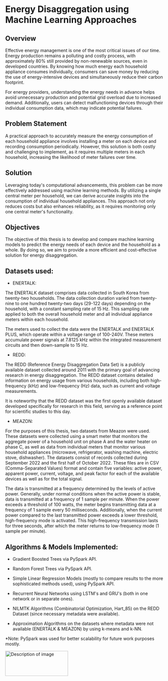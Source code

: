 # Energy Disaggregation using Machine Learning Approaches

## Overview
Effective energy management is one of the most critical issues of our time. Energy production remains a polluting and costly process, with approximately 80% still provided by non-renewable sources, even in developed countries. By knowing how much energy each household appliance consumes individually, consumers can save money by reducing the use of energy-intensive devices and simultaneously reduce their carbon footprint.

For energy providers, understanding the energy needs in advance helps avoid unnecessary production and potential grid overload due to increased demand. Additionally, users can detect malfunctioning devices through their individual consumption data, which may indicate potential failures.

## Problem Statement
A practical approach to accurately measure the energy consumption of each household appliance involves installing a meter on each device and recording consumption periodically. However, this solution is both costly and challenging to implement, as it requires multiple meters in each household, increasing the likelihood of meter failures over time.

## Solution
Leveraging today's computational advancements, this problem can be more effectively addressed using machine learning methods. By utilizing a single central meter per household, we can derive accurate insights into the consumption of individual household appliances. This approach not only reduces costs but also enhances reliability, as it requires monitoring only one central meter's functionality.

## Objectives
The objective of this thesis is to develop and compare machine learning models to predict the energy needs of each device and the household as a whole. By doing so, we aim to provide a more efficient and cost-effective solution for energy disaggregation.


## Datasets used:

- ENERTALK:

The ENERTALK dataset comprises data collected in South Korea from twenty-two households. The data collection duration varied from twenty-nine to one hundred twenty-two days (29-122 days) depending on the household, with a constant sampling rate of 15 Hz. This sampling rate applied to both the overall household meter and all individual appliance meters within each household. 

The meters used to collect the data were the ENERTALK and ENERTALK PLUS, which operate within a voltage range of 100-240V. These meters accumulate power signals at 7.8125 kHz within the integrated measurement circuits and then down-sample to 15 Hz.

- REDD:

The REDD (Reference Energy Disaggregation Data Set) is a publicly available dataset collected around 2011 with the primary goal of advancing research in energy disaggregation. The REDD dataset contains detailed information on energy usage from various households, including both high-frequency (kHz) and low-frequency (Hz) data, such as current and voltage measurements. 

It is noteworthy that the REDD dataset was the first openly available dataset developed specifically for research in this field, serving as a reference point for scientific studies to this day.


- MEAZON:

For the purposes of this thesis, two datasets from Meazon were used. These datasets were collected using a smart meter that monitors the aggregate power of a household unit on phase A and the water heater on phase C, as well as data from individual meters that monitor various household appliances (microwave, refrigerator, washing machine, electric stove, dishwasher). The datasets consist of records collected during September 2022 and the first half of October 2022. These files are in CSV (Comma-Separated Values) format and contain five variables: active power, apparent power, current, voltage, and peak factor for each of the available devices as well as for the total signal.

The data is transmitted at a frequency determined by the levels of active power. Generally, under normal conditions when the active power is stable, data is transmitted at a frequency of 1 sample per minute. When the power exceeds a threshold of 100 watts, the meter begins transmitting data at a frequency of 1 sample every 50 milliseconds. Additionally, when the current power compared to the last transmitted power exceeds a lower threshold, high-frequency mode is activated. This high-frequency transmission lasts for three seconds, after which the meter returns to low-frequency mode (1 sample per minute).



## Algorithms & Models Implemented:

- Gradient Boosted Trees via PySpark API.
  
- Random Forest Trees via PySpark API.
  
- Simple Linear Regression Models (mostly to compare results to the more sophisticated methods used), using PySpark API.
  
- Recurrent Neural Networks using LSTM's and GRU's (both in one network or in separate ones).
  
- NILMTK Algorithms (Combinatorial Optimization, Hart_85) on the REDD Dataset (since necessary metadata were available).
  
- Approximation Algorithms on the datasets where metadata were not available (ENERTALK & MEAZON) by using k-means and k-NN.

*Note: PySpark was used for better scalability for future work purposes mostly.


<img src="https://github.com/user-attachments/assets/d2c40ddd-ca2f-4c07-975a-a66d0452c61f" alt="Description of image" width="200" height="80">


